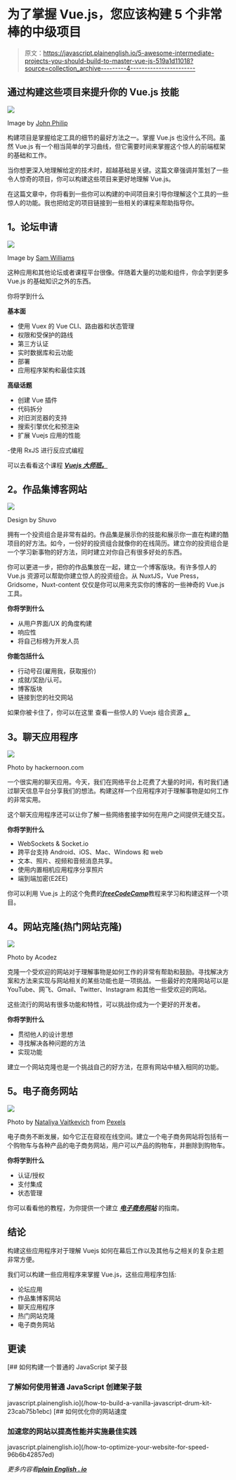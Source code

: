 # 为了掌握 Vue.js，您应该构建 5 个非常棒的中级项目

> 原文：<https://javascript.plainenglish.io/5-awesome-intermediate-projects-you-should-build-to-master-vue-js-519a1d11018?source=collection_archive---------4----------------------->

## 通过构建这些项目来提升你的 Vue.js 技能

![](img/92df128011a67df3e8511ecbb42154e3.png)

Image by [John Philip](https://medium.com/u/c2cdb19c0977?source=post_page-----519a1d11018--------------------------------)

构建项目是掌握给定工具的细节的最好方法之一。掌握 Vue.js 也没什么不同。虽然 Vue.js 有一个相当简单的学习曲线，但它需要时间来掌握这个惊人的前端框架的基础和工作。

当你想更深入地理解给定的技术时，超越基础是关键。这篇文章强调并策划了一些令人惊奇的项目，你可以构建这些项目来更好地理解 Vue.js。

在这篇文章中，你将看到一些你可以构建的中间项目来引导你理解这个工具的一些惊人的功能。我也把给定的项目链接到一些相关的课程来帮助指导你。

## **1。论坛申请**

![](img/d3ad09867cab6f2408f7b7eb659814c7.png)

Image by [Sam Williams](https://medium.com/u/d0f2a4eac469?source=post_page-----519a1d11018--------------------------------)

这种应用和其他论坛或者课程平台很像。伴随着大量的功能和组件，你会学到更多 Vue.js 的基础知识之外的东西。

你将学到什么

**基本面**

*   使用 Vuex 的 Vue CLI、路由器和状态管理
*   权限和受保护的路线
*   第三方认证
*   实时数据库和云功能
*   部署
*   应用程序架构和最佳实践

**高级话题**

*   创建 Vue 插件
*   代码拆分
*   对旧浏览器的支持
*   搜索引擎优化和预渲染
*   扩展 Vuejs 应用的性能

-使用 RxJS 进行反应式编程

可以去看看这个课程 [***Vuejs 大师班。***](https://vueschool.io/courses/the-vuejs-master-class)

## **2。作品集博客网站**

![](img/82501d86ffa1925ccee497d4273cb76c.png)

Design by Shuvo

拥有一个投资组合是非常有益的。作品集是展示你的技能和展示你一直在构建的酷项目的好方法。如今，一份好的投资组合就像你的在线简历。建立你的投资组合是一个学习新事物的好方法，同时建立对你自己有很多好处的东西。

你可以更进一步，把你的作品集放在一起，建立一个博客版块。有许多惊人的 Vue.js 资源可以帮助你建立惊人的投资组合。从 NuxtJS，Vue Press，Gridsome，Nuxt-content 仅仅是你可以用来充实你的博客的一些神奇的 Vue.js 工具。

**你将学到什么**

*   从用户界面/UX 的角度构建
*   响应性
*   将自己标榜为开发人员

**你能包括什么**

*   行动号召(雇用我，获取报价)
*   成就/奖励/认可。
*   博客版块
*   链接到您的社交网站

如果你被卡住了，你可以在这里 查看一些惊人的 Vuejs 组合资源 [***。***](https://vuejsexamples.com/6-best-vue-portfolio-templates-for-developers/)

## **3。聊天应用程序**

![](img/17b475d94a27eedb72af8c7301b7c7be.png)

Photo by hackernoon.com

一个很实用的聊天应用。今天，我们在网络平台上花费了大量的时间，有时我们通过聊天信息平台分享我们的想法。构建这样一个应用程序对于理解事物是如何工作的非常实用。

这个聊天应用程序还可以让你了解一些网络套接字如何在用户之间提供无缝交互。

**你将学到什么**

*   WebSockets & Socket.io
*   跨平台支持 Android、iOS、Mac、Windows 和 web
*   文本、照片、视频和音频消息共享。
*   使用内置相机应用程序分享照片
*   端到端加密(E2EE)

你可以利用 Vue.js 上的这个免费的[***freeCodeCamp***](https://www.youtube.com/watch?v=ifOzAyR1cG4)教程来学习和构建这样一个项目。

## **4。网站克隆(热门网站克隆)**

![](img/8691cc8a0fc0ab8c50ee18ac83e879a6.png)

Photo by Acodez

克隆一个受欢迎的网站对于理解事物是如何工作的非常有帮助和鼓励。寻找解决方案和方法来实现与网站相关的某些功能也是一项挑战。一些最好的克隆网站可以是 YouTube、网飞、Gmail、Twitter、Instagram 和其他一些受欢迎的网站。

这些流行的网站有很多功能和特性，可以挑战你成为一个更好的开发者。

**你将学到什么**

*   贯彻他人的设计思想
*   寻找解决各种问题的方法
*   实现功能

建立一个网站克隆也是一个挑战自己的好方法，在原有网站中植入相同的功能。

## **5。电子商务网站**

![](img/b9d14176f388a85daf6bdade7d7d5d2c.png)

Photo by [Nataliya Vaitkevich](https://www.pexels.com/@n-voitkevich?utm_content=attributionCopyText&utm_medium=referral&utm_source=pexels) from [Pexels](https://www.pexels.com/photo/white-iphone-5-with-green-case-8939516/?utm_content=attributionCopyText&utm_medium=referral&utm_source=pexels)

电子商务不断发展，如今它正在窥视在线空间。建立一个电子商务网站将包括有一个购物车与各种产品的电子商务网站，用户可以产品的购物车，并删除到购物车。

**你将学到什么**

*   认证/授权
*   支付集成
*   状态管理

你可以看看他的教程，为你提供一个建立 [***电子商务网站***](https://www.youtube.com/watch?v=oWt4jYThJCo) 的指南。

## **结论**

构建这些应用程序对于理解 Vuejs 如何在幕后工作以及其他与之相关的复杂主题非常方便。

我们可以构建一些应用程序来掌握 Vue.js，这些应用程序包括:

*   论坛应用
*   作品集博客网站
*   聊天应用程序
*   热门网站克隆
*   电子商务网站

## **更读**

[](/how-to-build-a-vanilla-javascript-drum-kit-23cab75b1ebc) [## 如何构建一个普通的 JavaScript 架子鼓

### 了解如何使用普通 JavaScript 创建架子鼓

javascript.plainenglish.io](/how-to-build-a-vanilla-javascript-drum-kit-23cab75b1ebc) [](/how-to-optimize-your-website-for-speed-96b6b42857ed) [## 如何优化你的网站速度

### 加速您的网站以提高性能并实施最佳实践

javascript.plainenglish.io](/how-to-optimize-your-website-for-speed-96b6b42857ed) 

*更多内容看*[***plain English . io***](http://plainenglish.io/)